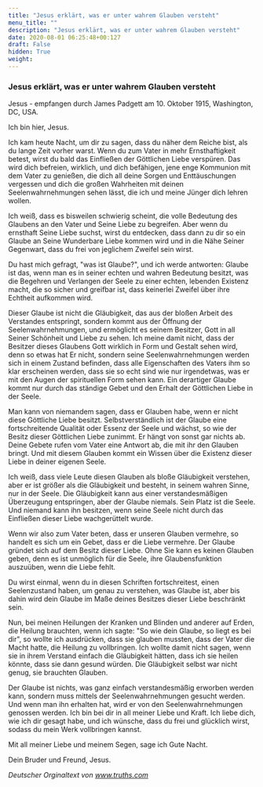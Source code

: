 ```yaml
---
title: "Jesus erklärt, was er unter wahrem Glauben versteht"
menu_title: ""
description: "Jesus erklärt, was er unter wahrem Glauben versteht"
date: 2020-08-01 06:25:48+00:127
draft: False
hidden: True
weight:
---
```

### Jesus erklärt, was er unter wahrem Glauben versteht

Jesus - empfangen durch James Padgett am 10. Oktober 1915, Washington, DC, USA.

Ich bin hier, Jesus.

Ich kam heute Nacht, um dir zu sagen, dass du näher dem Reiche bist, als du lange Zeit vorher warst. Wenn du zum Vater in mehr Ernsthaftigkeit betest, wirst du bald das Einfließen der Göttlichen Liebe verspüren. Das wird dich befreien, wirklich, und dich befähigen, jene enge Kommunion mit dem Vater zu genießen, die dich all deine Sorgen und Enttäuschungen vergessen und dich die großen Wahrheiten mit deinen Seelenwahrnehmungen sehen lässt, die ich und meine Jünger dich lehren wollen.

Ich weiß, dass es bisweilen schwierig scheint, die volle Bedeutung des Glaubens an den Vater und Seine Liebe zu begreifen. Aber wenn du ernsthaft Seine Liebe suchst, wirst du entdecken, dass dann zu dir so ein Glaube an Seine Wunderbare Liebe kommen wird und in die Nähe Seiner Gegenwart, dass du frei von jeglichem Zweifel sein wirst.

Du hast mich gefragt, "was ist Glaube?", und ich werde antworten: Glaube ist das, wenn man es in seiner echten und wahren Bedeutung besitzt, was die Begehren und Verlangen der Seele zu einer echten, lebenden Existenz macht, die so sicher und greifbar ist, dass keinerlei Zweifel über ihre Echtheit aufkommen wird.

Dieser Glaube ist nicht die Gläubigkeit, das aus der bloßen Arbeit des Verstandes entspringt, sondern kommt aus der Öffnung der Seelenwahrnehmungen, und ermöglicht es seinem Besitzer, Gott in all Seiner Schönheit und Liebe zu sehen. Ich meine damit nicht, dass der Besitzer dieses Glaubens Gott wirklich in Form und Gestalt sehen wird, denn so etwas hat Er nicht, sondern seine Seelenwahrnehmungen werden sich in einem Zustand befinden, dass alle Eigenschaften des Vaters ihm so klar erscheinen werden, dass sie so echt sind wie nur irgendetwas, was er mit den Augen der spirituellen Form sehen kann. Ein derartiger Glaube kommt nur durch das ständige Gebet und den Erhalt der Göttlichen Liebe in der Seele.

Man kann von niemandem sagen, dass er Glauben habe, wenn er nicht diese Göttliche Liebe besitzt. Selbstverständlich ist der Glaube eine fortschreitende Qualität oder Essenz der Seele und wächst, so wie der Besitz dieser Göttlichen Liebe zunimmt. Er hängt von sonst gar nichts ab. Deine Gebete rufen vom Vater eine Antwort ab, die mit ihr den Glauben bringt. Und mit diesem Glauben kommt ein Wissen über die Existenz dieser Liebe in deiner eigenen Seele.

Ich weiß, dass viele Leute diesen Glauben als bloße Gläubigkeit verstehen, aber er ist größer als die Gläubigkeit und besteht, in seinem wahren Sinne, nur in der Seele. Die Gläubigkeit kann aus einer verstandesmäßigen Überzeugung entspringen, aber der Glaube niemals. Sein Platz ist die Seele. Und niemand kann ihn besitzen, wenn seine Seele nicht durch das Einfließen dieser Liebe wachgerüttelt wurde.

Wenn wir also zum Vater beten, dass er unseren Glauben vermehre, so handelt es sich um ein Gebet, dass er die Liebe vermehre. Der Glaube gründet sich auf dem Besitz dieser Liebe. Ohne Sie kann es keinen Glauben geben, denn es ist unmöglich für die Seele, ihre Glaubensfunktion auszuüben, wenn die Liebe fehlt.

Du wirst einmal, wenn du in diesen Schriften fortschreitest, einen Seelenzustand haben, um genau zu verstehen, was Glaube ist, aber bis dahin wird dein Glaube im Maße deines Besitzes dieser Liebe beschränkt sein.

Nun, bei meinen Heilungen der Kranken und Blinden und anderer auf Erden, die Heilung brauchten, wenn ich sagte: "So wie dein Glaube, so liegt es bei dir", so wollte ich ausdrücken, dass sie glauben mussten, dass der Vater die Macht hatte, die Heilung zu vollbringen. Ich wollte damit nicht sagen, wenn sie in ihrem Verstand einfach die Gläubigkeit hätten, dass ich sie heilen könnte, dass sie dann gesund würden. Die Gläubigkeit selbst war nicht genug, sie brauchten Glauben.

Der Glaube ist nichts, was ganz einfach verstandesmäßig erworben werden kann, sondern muss mittels der Seelenwahrnehmungen gesucht werden. Und wenn man ihn erhalten hat, wird er von den Seelenwahrnehmungen genossen werden. Ich bin bei dir in all meiner Liebe und Kraft. Ich liebe dich, wie ich dir gesagt habe, und ich wünsche, dass du frei und glücklich wirst, sodass du mein Werk vollbringen kannst.

Mit all meiner Liebe und meinem Segen, sage ich Gute Nacht.

Dein Bruder und Freund, Jesus.

*Deutscher Orginaltext von www.truths.com*
